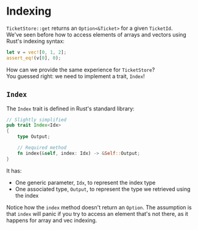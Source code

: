 # Indexing

`TicketStore::get` returns an `Option<&Ticket>` for a given `TicketId`.\
We've seen before how to access elements of arrays and vectors using Rust's
indexing syntax:

```rust
let v = vec![0, 1, 2];
assert_eq!(v[0], 0);
```

How can we provide the same experience for `TicketStore`?\
You guessed right: we need to implement a trait, `Index`!

## `Index`

The `Index` trait is defined in Rust's standard library:

```rust
// Slightly simplified
pub trait Index<Idx>
{
    type Output;

    // Required method
    fn index(&self, index: Idx) -> &Self::Output;
}
```

It has:

- One generic parameter, `Idx`, to represent the index type
- One associated type, `Output`, to represent the type we retrieved using the index

Notice how the `index` method doesn't return an `Option`. The assumption is that
`index` will panic if you try to access an element that's not there, as it happens
for array and vec indexing.
